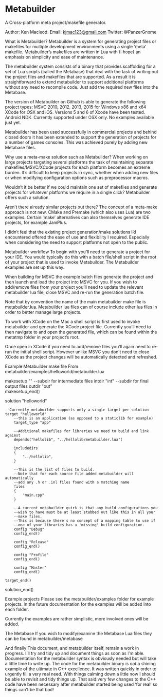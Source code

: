 Metabuilder
===========

A Cross-platform meta project/makefile generator.

Author: Ken Macleod:
Email: kjmac123@gmail.com
Twitter: @PanzerGnome

What is Metabuilder?
Metabuilder is a system for generating project files or makefiles for multiple development environments using a single ‘meta’ makefile. Metabuilder’s makefiles are written in Lua with (I hope) an emphasis on simplicity and ease of maintenance.

The metabuilder system consists of a binary that provides scaffolding for a set of Lua scripts (called the Metabase) that deal with the task of writing out the project files and makefiles that are supported. As a result it is straightforward to extend metabuilder to support additional platforms without any need to recompile code. Just add the required new files into the Metabase.

The version of Metabuilder on Github is able to generate the following project types:
MSVC 2010, 2012, 2013, 2015 for Windows x86 and x64
XCode for OSX and iOS. Versions 5 and 6 of Xcode have been tested.
Android NDK. Currently supported under OSX only. No examples available just yet.

Metabuilder has been used successfully in commercial projects and behind closed doors it has been extended to support the generation of projects for a number of games consoles. This was achieved purely by adding new Metabase files. 

Why use a meta-make solution such as Metabuilder?
When working on large projects targeting several platforms the task of maintaining separate makefiles/MSVC/XCode projects for each platform becomes an extreme burden. It’s difficult to keep projects in sync, whether when adding new files or when modifying configuration options such as preprocessor macros.

Wouldn’t it be better if we could maintain one set of makefiles and generate projects for whatever platforms we require in a single click? Metabuilder offers such a solution.

Aren’t there already similar projects out there?
The concept of a meta-make approach is not new. CMake and Premake (which also uses Lua) are two examples. Certain ‘make’ alternatives can also themselves generate IDE projects, for example JamPlus.

I didn’t feel that the existing project generation/make solutions I’d encountered offered the ease of use and flexibility I required. Especially when considering the need to support platforms not open to the public.

Metabuilder workflow
To begin with you’ll need to generate a project for your IDE. You would typically do this with a batch file/shell script in the root of your project that is used to invoke Metabuilder. The Metabuilder examples are set up this way. 

When building for MSVC the example batch files generate the project and then launch and load the project into MSVC for you. If you wish to add/remove files from your project you’ll need to update the relevant metabuilder lua file, close MSVC and re-run the generation batch file.

Note that by convention the name of the main metabuilder make file is metabuilder.lua. Metabuilder lua files can of course include other lua files in order to better manage large projects.

To work with XCode on the Mac a shell script is first used to invoke metabuilder and generate the XCode project file. Currently you’ll need to then navigate to and open the generated file, which can be found within the metatmp folder in your project’s root.

Once open in XCode if you need to add/remove files you’ll again need to re-run the initial shell script. However unlike MSVC you don’t need to close XCode as the project changes will be automatically detected and refreshed.

Example Metabuilder make file
From metabuilder/examples/helloworld/metabuilder.lua

makesetup ""
	--subdir for intermediate files
	intdir "int"
	--subdir for final output files
	outdir "out"	
makesetup_end()

solution "helloworld"

	--Currently metabuilder supports only a single target per solution
	target "helloworld"
		--this is an application (as opposed to a staticlib for example)
		target_type "app"

		--Additional makefiles for libraries we need to build and link against
		depends("hellolib",	"../hellolib/metabuilder.lua")

		includedirs 
		{ 
			"../hellolib",
		}

		--This is the list of files to build.
		--Note that for each source file added metabuilder will automatically
		--add any .h or .inl files found with a matching name
		files
		{
			"main.cpp"
		}

		--A current metabuilder quirk is that any build configurations you
		--wish to have must be at least stubbed out like this in all your
		--make files.
		--This is because there's no concept of a mapping table to use if
		--one of your libraries has a 'missing' build configuration.
		config "Debug"
		config_end()

		config "Release"
		config_end()

		config "Profile"
		config_end()

		config "Master"
		config_end()
		
 	target_end()

solution_end()

Example projects
Please see the metabuilder/examples folder for example projects. In the future documentation for the examples will be added into each folder.

Currently the examples are rather simplistic, more involved ones will be added.

The Metabase
If you wish to modify/examine the Metabase Lua files they can be found in metabuilder/metabase

And finally
This document, and metabuilder itself, remain a work in progress. I’ll try and tidy up and document things as soon as I’m able.
Documentation for the metabuilder syntax is obviously needed but will take a little time to write up.
The code for the metabuilder binary is _not_ a shining example of the ultimate in C++ excellence. It was written quickly in order to urgently fill a very real need. With things calming down a little now I should be able to revisit and tidy things up.
That said very few changes to the C++ code have been necessary after metabuilder started being used ‘for real’ so things can’t be that bad!
